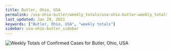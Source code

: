 ```yaml
---
title: Butler, Ohio, USA
permalink: /usa-ohio-butler/weekly_totals/usa-ohio-butler-weekly_totals.html
last_updated: Jan 29, 2021
keywords: ["Butler, Ohio, USA", "weekly totals"]
sidebar: usa-ohio-butler_sidebar
---
```


![Weekly Totals of Confirmed Cases for Butler, Ohio, USA](/covid_tracker/images/graphs/usa-ohio-butler-weekly_totals_graph.png)
